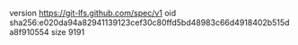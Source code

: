 version https://git-lfs.github.com/spec/v1
oid sha256:e020da94a82941139123cef30c80ffd5bd48983c66d4918402b515da8f910554
size 9191
